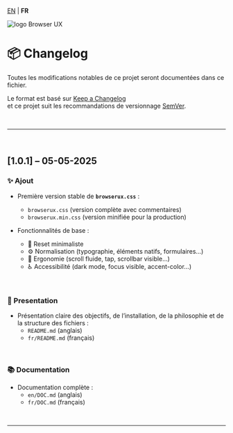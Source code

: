 [EN](../en/CHANGELOG.md) | **FR**

<div>
  <img src="https://browserux.com/assets/images/browser-ui-logo-150x150.png" alt="logo Browser UX"/>
</div>

# 📦 Changelog

Toutes les modifications notables de ce projet seront documentées dans ce fichier.

Le format est basé sur [Keep a Changelog](https://keepachangelog.com/fr/1.0.0/)  
et ce projet suit les recommandations de versionnage [SemVer](https://semver.org/lang/fr/).

<br>

---

<br>

## [1.0.1] – 05-05-2025

### ✨ Ajout

- Première version stable de **`browserux.css`** :
  - `browserux.css` (version complète avec commentaires)
  - `browserux.min.css` (version minifiée pour la production)

- Fonctionnalités de base :
  - 🔄 Reset minimaliste
  - ⚙️ Normalisation (typographie, éléments natifs, formulaires…)
  - 🧩 Ergonomie (scroll fluide, tap, scrollbar visible…)
  - ♿ Accessibilité (dark mode, focus visible, accent-color…)

<br>

### 📘 Presentation

- Présentation claire des objectifs, de l’installation, de la philosophie et de la structure des fichiers : 
  - `README.md` (anglais)
  - `fr/README.md` (français)

<br>

### 📚 Documentation

- Documentation complète :
  - `en/DOC.md` (anglais)
  - `fr/DOC.md` (français)

<br>

---
